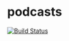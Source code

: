 # podcasts

[![Build Status](https://travis-ci.org/sa-mao/podcasts.svg?branch=master)](https://travis-ci.org/sa-mao/podcasts)
